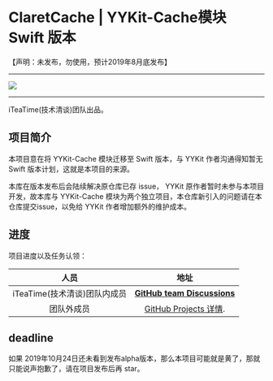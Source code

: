 # ClaretCache | YYKit-Cache模块 Swift 版本

【声明：未发布，勿使用，预计2019年8月底发布】


--------------------------------------------

![](https://github.com/iteatimeteam/ClaretCache/Design/banner.png)



--------------------------------------------

iTeaTime(技术清谈)团队出品。

项目简介
--------------------------------------------

本项目意在将 YYKit-Cache 模块迁移至 Swift 版本，与 YYKit 作者沟通得知暂无 Swift 版本计划，这就是本项目的来源。

本库在版本发布后会陆续解决原仓库已存 issue， YYKit 原作者暂时未参与本项目开发，故本库与 YYKit-Cache 模块为两个独立项目，本仓库新引入的问题请在本仓库提交issue，以免给 YYKit 作者增加额外的维护成本。


进度
--------------------------------------------

项目进度以及任务认领：

人员 | 地址
:-------------:|:-------------:
 iTeaTime(技术清谈)团队内成员 |  [**GitHub team  Discussions**](https://github.com/orgs/iteatimeteam/teams/iteatime) 
 团队外成员 |  [GitHub Projects 详情]( https://github.com/iteatimeteam/ClaretCache/projects).



deadline
--------------------------------------------

如果 2019年10月24日还未看到发布alpha版本，那么本项目可能就是黄了，那就只能说声抱歉了，请在项目发布后再 star。


